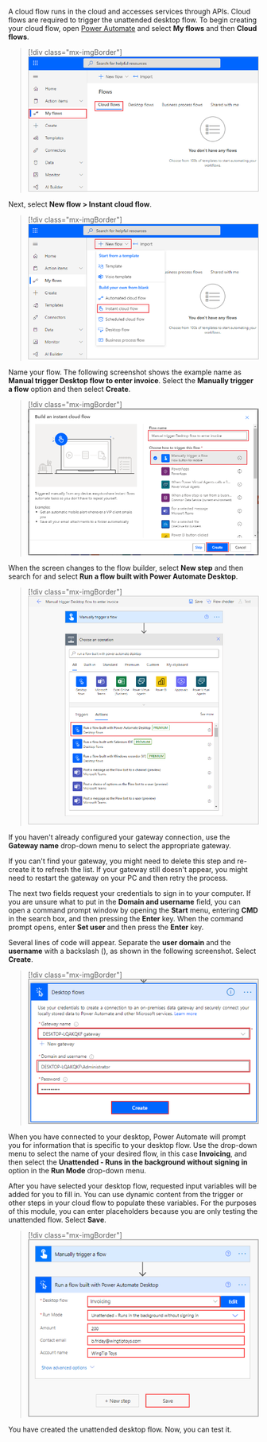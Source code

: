A cloud flow runs in the cloud and accesses services through APIs. Cloud flows are required to trigger the unattended desktop flow. To begin creating your cloud flow, open [Power Automate](https://us.flow.microsoft.com/?azure-portal=true) and select **My flows** and then **Cloud flows**.

> [!div class="mx-imgBorder"]
> [![Screenshot of Cloud flows in the flow window.](../media/cloud-flows.png)](../media/cloud-flows.png#lightbox)

Next, select **New flow > Instant cloud flow**.

> [!div class="mx-imgBorder"]
> [![Screenshot of new flow menu with Instant cloud flow selected.](../media/instant-cloud-flow.png)](../media/instant-cloud-flow.png#lightbox)

Name your flow. The following screenshot shows the example name as **Manual trigger Desktop flow to enter invoice**. Select the **Manually trigger a flow** option and then select **Create**.

> [!div class="mx-imgBorder"]
> [![Screenshot of the flow name field and Manually trigger a flow selected.](../media/name-flow.png)](../media/name-flow.png#lightbox)

When the screen changes to the flow builder, select **New step** and then search for and select **Run a flow built with Power Automate Desktop**.

> [!div class="mx-imgBorder"]
> [![Screenshot of Run a flow built with Power Automate Desktop action selected.](../media/run-desktop-flow-action.png)](../media/run-desktop-flow-action.png#lightbox)

If you haven't already configured your gateway connection, use the **Gateway name** drop-down menu to select the appropriate gateway.

If you can't find your gateway, you might need to delete this step and re-create it to refresh the list. If your gateway still doesn't appear, you might need to restart the gateway on your PC and then retry the process.

The next two fields request your credentials to sign in to your computer. If you are unsure what to put in the **Domain and username** field, you can open a command prompt window by opening the **Start** menu, entering **CMD** in the search box, and then pressing the **Enter** key. When the command prompt opens, enter **Set user** and then press the **Enter** key.

Several lines of code will appear. Separate the **user domain** and the **username** with a backslash (\), as shown in the following screenshot. Select **Create**.

> [!div class="mx-imgBorder"]
> [![Screenshot of the Gateway name, Domain and user name, and Password details.](../media/user-domain-user-name.png)](../media/user-domain-user-name.png#lightbox)

When you have connected to your desktop, Power Automate will prompt you for information that is specific to your desktop flow. Use the drop-down menu to select the name of your desired flow, in this case **Invoicing**, and then select the **Unattended - Runs in the background without signing in** option in the **Run Mode** drop-down menu.

After you have selected your desktop flow, requested input variables will be added for you to fill in. You can use dynamic content from the trigger or other steps in your cloud flow to populate these variables. For the purposes of this module, you can enter placeholders because you are only testing the unattended flow. Select **Save**.

> [!div class="mx-imgBorder"]
> [![Screenshot of the unattended flow placeholder information.](../media/unattended-flow-placeholders.png)](../media/unattended-flow-placeholders.png#lightbox)

You have created the unattended desktop flow. Now, you can test it.
